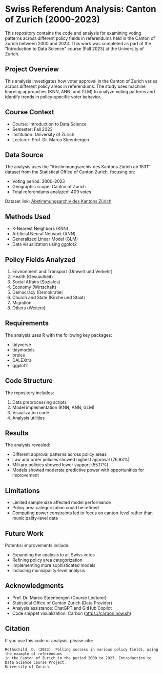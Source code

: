 # Swiss Referendum Analysis: Canton of Zurich (2000-2023)

This repository contains the code and analysis for examining voting patterns across different policy fields in referendums held in the Canton of Zurich between 2000 and 2023. This work was completed as part of the "Introduction to Data Science" course (Fall 2023) at the University of Zurich.

## Project Overview

This analysis investigates how voter approval in the Canton of Zurich varies across different policy areas in referendums. The study uses machine learning approaches (KNN, ANN, and GLM) to analyze voting patterns and identify trends in policy-specific voter behavior.

## Course Context

- Course: Introduction to Data Science
- Semester: Fall 2023
- Institution: University of Zurich
- Lecturer: Prof. Dr. Marco Steenbergen

## Data Source

The analysis uses the "Abstimmungsarchiv des Kantons Zürich ab 1831" dataset from the Statistical Office of Canton Zurich, focusing on:
- Voting period: 2000-2023
- Geographic scope: Canton of Zurich
- Total referendums analyzed: 409 votes

Dataset link: [Abstimmungsarchiv des Kantons Zürich](https://www.zh.ch/de/politik-staat/statistik-daten/datenkatalog.html#/datasets/714@statistisches-amt-kanton-zuerich)

## Methods Used

- K-Nearest Neighbors (KNN)
- Artificial Neural Network (ANN)
- Generalized Linear Model (GLM)
- Data visualization using ggplot2

## Policy Fields Analyzed

1. Environment and Transport (Umwelt und Verkehr)
2. Health (Gesundheit)
3. Social Affairs (Soziales)
4. Economy (Wirtschaft)
5. Democracy (Demokratie)
6. Church and State (Kirche und Staat)
7. Migration
8. Others (Weitere)

## Requirements

The analysis uses R with the following key packages:
- tidyverse
- tidymodels
- brulee
- DALEXtra
- ggplot2

## Code Structure

The repository includes:
1. Data preprocessing scripts
2. Model implementation (KNN, ANN, GLM)
3. Visualization code
4. Analysis utilities

## Results

The analysis revealed:
- Different approval patterns across policy areas
- Law and order policies showed highest approval (76.93%)
- Military policies showed lower support (55.17%)
- Models showed moderate predictive power with opportunities for improvement

## Limitations

- Limited sample size affected model performance
- Policy area categorization could be refined
- Computing power constraints led to focus on canton-level rather than municipality-level data

## Future Work

Potential improvements include:
- Expanding the analysis to all Swiss votes
- Refining policy area categorization
- Implementing more sophisticated models
- Including municipality-level analysis

## Acknowledgments

- Prof. Dr. Marco Steenbergen (Course Lecturer)
- Statistical Office of Canton Zurich (Data Provider)
- Analysis assistance: ChatGPT and GitHub Copilot
- Code snippet visualization: Carbon (https://carbon.now.sh)

## Citation

If you use this code or analysis, please cite:
```
Rothschild, D. (2023). Polling success in various policy fields, using the example of referendums 
in the Canton of Zurich in the period 2000 to 2023. Introduction to Data Science Course Project, 
University of Zurich.
```
